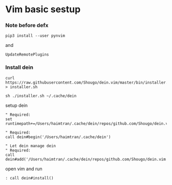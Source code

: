 # Vim basic sestup

### Note before defx

```
pip3 install --user pynvim
```

and

```
UpdateRemotePlugins
```

### Install dein

```shell
curl https://raw.githubusercontent.com/Shougo/dein.vim/master/bin/installer.sh > installer.sh
```

```shell
sh ./installer.sh ~/.cache/dein
```

setup dein

```
" Required:
set runtimepath+=/Users/haimtran/.cache/dein/repos/github.com/Shougo/dein.vim

" Required:
call dein#begin('/Users/haimtran/.cache/dein')

" Let dein manage dein
" Required:
call dein#add('/Users/haimtran/.cache/dein/repos/github.com/Shougo/dein.vim')
```

open vim and run

```
: call dein#install()
```
